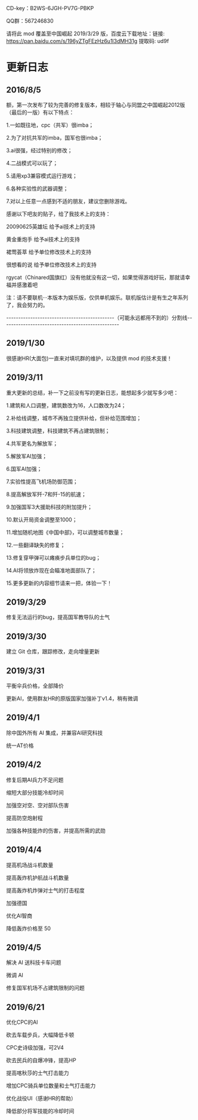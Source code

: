 CD-key：B2WS-6JGH-PV7G-PBKP

QQ群：567246830

请将此 mod 覆盖至中国崛起 2019/3/29 版，百度云下载地址：链接: https://pan.baidu.com/s/196yZTgFEzHz6u1l3dMH31g 提取码: ud9f 

# 更新日志

## 2016/8/5

额，第一次发布了较为完善的修复版本，相较于轴心与同盟之中国崛起2012版（最后的一版）有以下特点：

1.一如既往地，cpc（共军）很imba；

2.为了对抗共军的imba，国军也很imba；

3.ai很强，经过特别的修改；

4.二战模式可以玩了；

5.请用xp3兼容模式运行游戏；

6.各种实验性的武器调整；

7.对以上任意一点感到不适的朋友，建议您删除游戏。

感谢以下吧友的贴子，给了我技术上的支持：

20090625英雄坛 给予ai技术上的支持

黄金重炮手 给予ai技术上的支持

裙莺荟萃 给予单位修改技术上的支持

很想看的说 给予单位修改技术上的支持

rgycat（Chinared国旗红）没有他就没有这一切，如果觉得游戏好玩，那就请幸福并感激着吧

注：请不要联机···本版本为娱乐版，仅供单机娱乐。联机版估计是有生之年系列了，我会努力的。

---------------------------------------------（可能永远都用不到的）分割线-------------------------------------------------

## 2019/1/30

很感谢HR(大面包)一直来对填坑群的维护，以及提供 mod 的技术支援！

## 2019/3/11

重大更新的总结，补一下之前没有写的更新日志，能想起多少就写多少吧：

1.建筑和人口调整，建筑数改为16，人口数改为24；

2.补给线调整，城市不再独立提供补给，但补给范围增加；

3.科技建筑调整，科技建筑不再占建筑限制；

4.共军更名为解放军；

5.解放军AI加强；

6.国军AI加强；

7.实验性提高飞机场防御范围；

8.提高解放军歼-7和歼-15的航速；

9.加强国军3大援助科技的附加提升；

10.默认开局资金调整至1000；

11.增加随机地图《中国中部》，可以调整城市数量；

12.一些翻译缺失的修复；

13.修复穿甲弹可以瘫痪步兵单位的bug；

14.AI将领放炸现在会瞄准地面部队了；

15.更多更新的内容细节请来一把，体验一下！

## 2019/3/29

修复无法运行的bug，提高国军教导队的士气

## 2019/3/30

建立 Git 仓库，跟踪修改，走向增量更新

## 2019/3/31

平衡伞兵价格，全部降价

更新AI，使用群友HR的原版国家加强补丁v1.4，稍有微调

## 2019/4/1

除中国外所有 AI 集成，并兼容AI研究科技

统一AT价格

## 2019/4/2

修复后期AI兵力不足问题

缩短大部分技能冷却时间

加强空对空、空对部队伤害

提高防空炮射程

加强各种技能炸的伤害，并提高所需的武勋

## 2019/4/4

提高机场战斗机数量

提高轰炸机护航战斗机数量

提高轰炸机炸弹对士气的打击程度

加强德国

优化AI智商

降低轰炸价格至 50

## 2019/4/5

解决 AI 送科技卡车问题

微调 AI

修复国军机场不占建筑限制的问题

## 2019/6/21

优化CPC的AI

砍去车载步兵，大幅降低卡顿

CPC史诗级加强，可2V4

砍去民兵的自爆冲锋，提高HP

提高喀秋莎的士气打击能力

增加CPC骑兵单位数量和士气打击能力

优化战役UI（感谢HR的帮助）

降低部分将军技能的冷却时间

